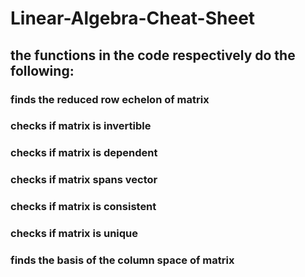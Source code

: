 # Linear-Algebra-Cheat-Sheet
## the functions in the code respectively do the following:

### finds the reduced row echelon of matrix
### checks if matrix is invertible
### checks if matrix is dependent
### checks if matrix spans vector
### checks if matrix is consistent
### checks if matrix is unique
### finds the basis of the column space of matrix
